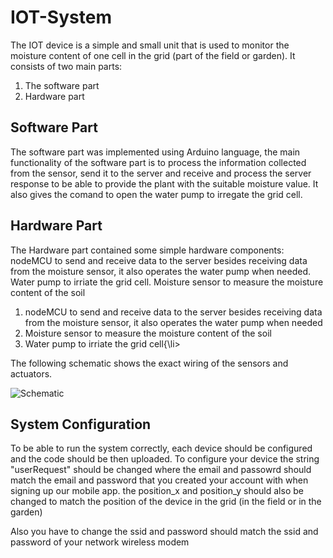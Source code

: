 # IOT-System

The IOT device is a simple and small unit that is used to monitor the moisture content of one  cell in the grid (part of the field or garden). It consists of two main parts:

<ol>
  <li>The software part</li>
  <li>Hardware part</li>
</ol> 

## Software Part

The software part was implemented using Arduino language, the main functionality of the software part is to process the information collected from the sensor, send it to the server and receive and process the server response to be able to provide the plant with the suitable moisture value. It also gives the comand to open the water pump to irregate the grid cell.

## Hardware Part

The Hardware part contained some simple hardware components:
nodeMCU to send and receive data to the server besides receiving data from the moisture sensor, it also operates the water pump when needed.
Water pump to irriate the grid cell.
Moisture sensor to measure the moisture content of the soil

<ol>
  <li>nodeMCU to send and receive data to the server besides receiving data from the moisture sensor, it also operates the water pump when needed</li>
  <li>Moisture sensor to measure the moisture content of the soil</li>
  <li>Water pump to irriate the grid cell{\li>
</ol> 
The following schematic shows the exact wiring of the sensors and actuators.

![Schematic](https://raw.githubusercontent.com/MoghazyCoder/IOT-System/master/assets/Schema.jpeg)


## System Configuration

To be able to run the system correctly, each device should be configured and the code should be then uploaded.
To configure your device the string "userRequest" should be changed where the email and passowrd should match the email and password that you created your account with when signing up our mobile app. the position_x and position_y should also be changed to match the position of the device in the grid (in the field or in the garden)

Also you have to change the ssid and password should match the ssid and password of your network wireless modem

